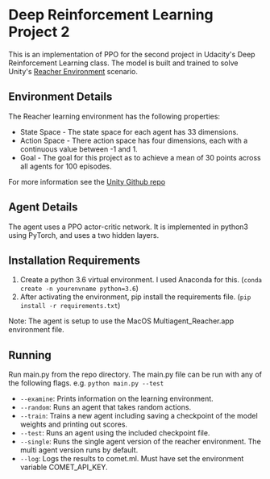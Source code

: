 # Deep Reinforcement Learning Project 2
This is an implementation of PPO for the second project in Udacity's Deep Reinforcement Learning class.  The model is built and trained to solve Unity's [Reacher Environment](https://github.com/Unity-Technologies/ml-agents/blob/master/docs/Learning-Environment-Examples.md#reacher) scenario.


## Environment Details
The Reacher learning environment has the following properties:

  * State Space - The state space for each agent has 33 dimensions.
  * Action Space - There action space has four dimensions, each with a continuous value between -1 and 1.
  * Goal - The goal for this project as to achieve a mean of 30 points across all agents for 100 episodes.

For more information see the [Unity Github repo](https://github.com/Unity-Technologies/ml-agents/blob/master/docs/Learning-Environment-Examples.md#reacher)

## Agent Details
The agent uses a PPO actor-critic network.  It is implemented in python3 using PyTorch, and uses a two hidden layers.

## Installation Requirements
  1. Create a python 3.6 virtual environment.  I used Anaconda for this. (`conda create -n yourenvname python=3.6`)
  2. After activating the environment, pip install the requirements file. (`pip install -r requirements.txt`)

Note: The agent is setup to use the MacOS Multiagent_Reacher.app environment file.

## Running
Run main.py from the repo directory. The main.py file can be run with any of the following flags.
e.g. `python main.py --test`

* `--examine`: Prints information on the learning environment.
* `--random`: Runs an agent that takes random actions.
* `--train`: Trains a new agent including saving a checkpoint of the model weights and printing out scores.
* `--test`: Runs an agent using the included checkpoint file.
* `--single`: Runs the single agent version of the reacher environment. The multi agent version runs by default.
* `--log`: Logs the results to comet.ml.  Must have set the environment variable COMET_API_KEY.
